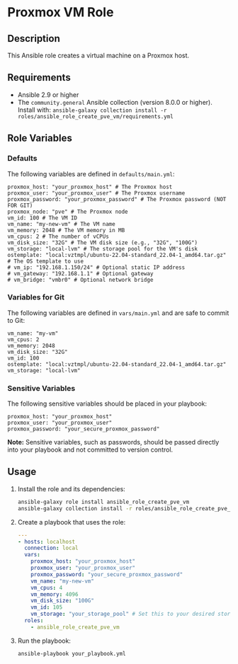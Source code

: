 # Proxmox VM Role

## Description

This Ansible role creates a virtual machine on a Proxmox host.

## Requirements

* Ansible 2.9 or higher
* The `community.general` Ansible collection (version 8.0.0 or higher). Install with:
    `ansible-galaxy collection install -r roles/ansible_role_create_pve_vm/requirements.yml`

## Role Variables

###   Defaults

The following variables are defined in `defaults/main.yml`:

    proxmox_host: "your_proxmox_host" # The Proxmox host
    proxmox_user: "your_proxmox_user" # The Proxmox username
    proxmox_password: "your_proxmox_password" # The Proxmox password (NOT FOR GIT)
    proxmox_node: "pve" # The Proxmox node
    vm_id: 100 # The VM ID
    vm_name: "my-new-vm" # The VM name
    vm_memory: 2048 # The VM memory in MB
    vm_cpus: 2 # The number of vCPUs
    vm_disk_size: "32G" # The VM disk size (e.g., "32G", "100G")
    vm_storage: "local-lvm" # The storage pool for the VM's disk
    ostemplate: "local:vztmpl/ubuntu-22.04-standard_22.04-1_amd64.tar.gz" # The OS template to use
    # vm_ip: "192.168.1.150/24" # Optional static IP address
    # vm_gateway: "192.168.1.1" # Optional gateway
    # vm_bridge: "vmbr0" # Optional network bridge

### Variables for Git

The following variables are defined in `vars/main.yml` and are safe to commit to Git:

    vm_name: "my-vm"
    vm_cpus: 2
    vm_memory: 2048
    vm_disk_size: "32G"
    vm_id: 100
    ostemplate: "local:vztmpl/ubuntu-22.04-standard_22.04-1_amd64.tar.gz"
    vm_storage: "local-lvm"

### Sensitive Variables

The following sensitive variables should be placed in your playbook:

    proxmox_host: "your_proxmox_host"
    proxmox_user: "your_proxmox_user"
    proxmox_password: "your_secure_proxmox_password"

**Note:** Sensitive variables, such as passwords, should be passed directly into your playbook and not committed to version control.

## Usage

1.  Install the role and its dependencies:

    ```bash
    ansible-galaxy role install ansible_role_create_pve_vm
    ansible-galaxy collection install -r roles/ansible_role_create_pve_vm/requirements.yml
    ```

2.  Create a playbook that uses the role:

    ```yaml
    ---
    - hosts: localhost
      connection: local
      vars:
        proxmox_host: "your_proxmox_host"
        proxmox_user: "your_proxmox_user"
        proxmox_password: "your_secure_proxmox_password"
        vm_name: "my-new-vm"
        vm_cpus: 4
        vm_memory: 4096
        vm_disk_size: "100G"
        vm_id: 105
        vm_storage: "your_storage_pool" # Set this to your desired storage.
      roles:
        - ansible_role_create_pve_vm
    ```

3.  Run the playbook:

    ```bash
    ansible-playbook your_playbook.yml
    ```

